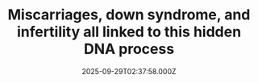 ---
title: "Miscarriages, down syndrome, and infertility all linked to this hidden DNA process"
date: 2025-09-29T02:37:58.000Z
category: Health
externalLink: "https://www.sciencedaily.com/releases/2025/09/250928095627.htm"
image: ""
excerpt: "Human fertility hinges on a delicate molecular ballet that begins even before birth. UC Davis researchers have uncovered how special protein networks safeguard chromosomes as eggs and sperm form, ensuring genetic stability across generations. Using yeast as a model, they revealed how crossovers between chromosomes are protected for decades in female eggs, preventing errors that could lead to infertility, miscarriage,…"
---